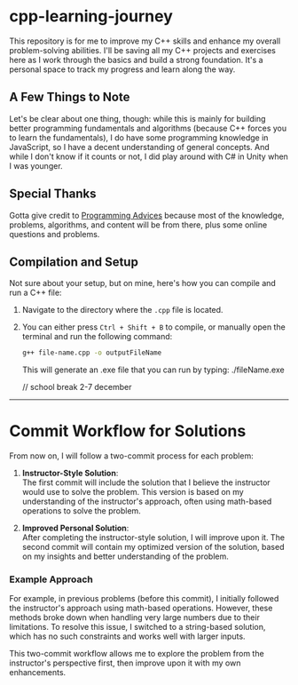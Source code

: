 # cpp-learning-journey

This repository is for me to improve my C++ skills and enhance my overall problem-solving abilities. I'll be saving all my C++ projects and exercises here as I work through the basics and build a strong foundation. It's a personal space to track my progress and learn along the way.

## A Few Things to Note

Let's be clear about one thing, though: while this is mainly for building better programming fundamentals and algorithms (because C++ forces you to learn the fundamentals), I do have some programming knowledge in JavaScript, so I have a decent understanding of general concepts. And while I don't know if it counts or not, I did play around with C# in Unity when I was younger.

## Special Thanks

Gotta give credit to [Programming Advices](https://programmingadvices.com/) because most of the knowledge, problems, algorithms, and content will be from there, plus some online questions and problems.

## Compilation and Setup

Not sure about your setup, but on mine, here's how you can compile and run a C++ file:

1. Navigate to the directory where the `.cpp` file is located.
2. You can either press `Ctrl + Shift + B` to compile, or manually open the terminal and run the following command:

   ```bash
   g++ file-name.cpp -o outputFileName
   ```

   This will generate an .exe file that you can run by typing:   ./fileName.exe


   // school break 2-7 december

--- 
# Commit Workflow for Solutions

From now on, I will follow a two-commit process for each problem:

1. **Instructor-Style Solution**:  
   The first commit will include the solution that I believe the instructor would use to solve the problem. This version is based on my understanding of the instructor's approach, often using math-based operations to solve the problem.

2. **Improved Personal Solution**:  
   After completing the instructor-style solution, I will improve upon it. The second commit will contain my optimized version of the solution, based on my insights and better understanding of the problem.

### Example Approach

For example, in previous problems (before this commit), I initially followed the instructor's approach using math-based operations. However, these methods broke down when handling very large numbers due to their limitations. To resolve this issue, I switched to a string-based solution, which has no such constraints and works well with larger inputs.

This two-commit workflow allows me to explore the problem from the instructor's perspective first, then improve upon it with my own enhancements.


